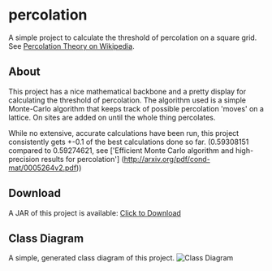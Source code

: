 # percolation

A simple project to calculate the threshold of percolation on a square grid.
See [Percolation Theory on Wikipedia](http://en.wikipedia.org/wiki/Percolation_Theory).

## About

This project has a nice mathematical backbone and a pretty display for calculating the threshold of percolation. The
algorithm used is a simple Monte-Carlo algorithm that keeps track of possible percolation 'moves' on a lattice. On sites
are added on until the whole thing percolates.

While no extensive, accurate calculations have been run, this project consistently gets +-0.1 of the best calculations
done so far. (0.59308151 compared to 0.59274621, see
['Efficient Monte Carlo algorithm and high-precision results for percolation']
(http://arxiv.org/pdf/cond-mat/0005264v2.pdf))

## Download

A JAR of this project is available:
[Click to Download](http://db.tt/Yh8KjN1E)

## Class Diagram
A simple, generated class diagram of this project.
![Class Diagram](http://i.imgur.com/DZup5ky.png)